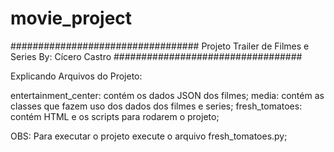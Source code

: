 # movie_project

##################################
Projeto Trailer de Filmes e Series
By: Cícero Castro
##################################

Explicando Arquivos do Projeto:

entertainment_center: contém os dados JSON dos filmes;
media: contém as classes que fazem uso dos dados dos filmes e series;
fresh_tomatoes: contém HTML e os scripts para rodarem o projeto;

OBS: Para executar o projeto execute o arquivo fresh_tomatoes.py;
